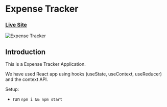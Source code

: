# Expense Tracker

### [Live Site](http://expensetrackerusama.surge.sh/)

![Expense Tracker](https://user-images.githubusercontent.com/67833697/131000628-f212bf7d-6a9d-49d4-8b1d-41d52bad5296.png)

## Introduction

This is a Expense Tracker Application. 

We have used React app using hooks (useState, useContext, useReducer) and the context API.

Setup:
- run ```npm i && npm start```
